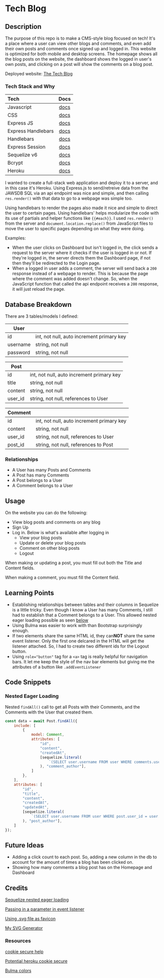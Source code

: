 # Tech Blog

## Description

The purpose of this repo is to make a CMS-style blog focused on tech! It's a place where a user can view other blogs and comments, and even add their own posts and comments once signed up and logged in. This website is optimized for both mobile and desktop screens. The homepage shows all the blog posts on the website, the dashboard shows the logged in user's own posts, and clicking on a post will show the comments on a blog post.

Deployed website: [The Tech Blog](https://tech-blog-nathangero-142ac22ce678.herokuapp.com)

### Tech Stack and Why

|Tech|Docs|
|:-|:-:|
| Javascript | [docs](https://developer.mozilla.org/en-US/docs/Web/JavaScript) |
| CSS | [docs](https://developer.mozilla.org/en-US/docs/Web/CSS) |
| Express JS | [docs](https://expressjs.com) |
| Express Handlebars | [docs](https://www.npmjs.com/package/express-handlebars) |
| Handlebars | [docs](https://handlebarsjs.com) |
| Express Session | [docs](https://expressjs.com/en/resources/middleware/session.html) |
| Sequelize v6 | [docs](https://sequelize.org/docs/v6/) |
| Bcrypt | [docs](https://www.npmjs.com/package/bcrypt) |
| Heroku | [docs](https://devcenter.heroku.com/) |

I wanted to create a full-stack web application and deploy it to a server, and in this case it's Heroku. Using Express.js to send/retreive data from the JAWSDB SQL via an api endpoint was nice and simple, and then calling `res.render()` with that data to go to a webpage was simple too.

Using handlebars to render the pages also made it nice and simple to direct the user to certain pages. Using handlebars' helps modularize the code with its use of partials and helper functions like `{{#each}}`. I used `res.render()` from the server and `document.location.replace()` from JavaScript files to move the user to specific pages depending on what they were doing.

Examples:
- When the user clicks on Dashboard but isn't logged in, the click sends a request to the server where it checks if the user is logged in or not. If they're logged in, the server directs them the Dashboard page, if not then they'll be redirected to the Login page.
- When a logged in user adds a comment, the server will send back a `200` response instead of a webpage to render. This is because the page where the comment was added doesn't change. So, when the JavaScript function that called the api endpoint receives a `200` response, it will just reload the page.

## Database Breakdown

There are 3 tables/models I defined:

| User | |
|-|-|
| id | int, not null, auto increment primary key |
| username | string, not null |
| password | string, not null |

| Post | |
|-|-|
| id | int, not null, auto increment primary key |
| title | string, not null |
| content | string, not null |
| user_id | string, not null, references to User |

| Comment | |
|-|-|
| id | int, not null, auto increment primary key |
| content | string, not null |
| user_id | string, not null, references to User |
| post_id | string, not null, references to Post |


### Relationships
- A User has many Posts and Comments
- A Post has many Comments
- A Post belongs to a User
- A Comment belongs to a User

## Usage

On the website you can do the following:
- View blog posts and comments on any blog
- Sign Up
- Log in. Below is what's available after logging in
  - View your blog posts
  - Update or delete your blog posts
  - Comment on other blog posts
  - Logout

When making or updating a post, you must fill out both the Title and Content fields.

When making a comment, you must fill the Content field.

## Learning Points

* Establishing relationships between tables and their columns in Sequelize is a little tricky. Even though I know a User has many Comments, I still had to establish that a Comment belongs to a User. This allowed nested eager loading possible as seen [below](#nested-eager-loading)
* Using Bulma was easier to work with than Bootstrap surprisingly enough.
* If two elements share the same HTML id, they can**NOT** share the same event listener. Only the first one delcared in the HTML will get the listener attached. So, I had to create two different ids for the Logout button.
* Using `role="button"` tag for a `<a>` tag is really helpful for navigation bars. It let me keep the style of the nav bar elements but giving me the attributes of a button like `.addEventListener`

## Code Snippets

### Nested Eager Loading

Nested `findAll()` call to get all Posts with their Comments, and the Comments with the User that created them.
```js
const data = await Post.findAll({
    include: [
        {
            model: Comment,
            attributes: [
                "id",
                "content",
                "createdAt",
                [sequelize.literal(
                    `(SELECT user.username FROM user WHERE comments.user_id = user.id)`
                ), "comment_author"],
            ]
        },
    ],
    attributes: [
        "id",
        "title",
        "content",
        "createdAt",
        "updatedAt",
        [sequelize.literal(
            `(SELECT user.username FROM user WHERE post.user_id = user.id)`
        ), "post_author"],
    ]
});
```

## Future Ideas

- Adding a click count to each post. So, adding a new column in the db to account for the amount of times a blog has been clicked on.
- Showing how many comments a blog post has on the Homepage and Dashboard

## Credits

[Sequelize nested eager loading](https://stackoverflow.com/a/33944634)

[Passing in a parameter in event listener](https://plainenglish.io/blog/passing-arguments-to-event-listeners-in-javascript-1a81bc397ecb)

[Using .svg file as favicon](https://medium.com/swlh/are-you-using-svg-favicons-yet-a-guide-for-modern-browsers-836a6aace3df)

[My SVG Generator](https://github.com/nathangero/svg-logo-maker)

### Resources

[cookie secure help](https://stackoverflow.com/questions/40324121/express-session-secure-true)

[Potential heroku cookie secure](https://stackoverflow.com/a/63105481)

[Bulma colors](https://bulma.io/documentation/helpers/color-helpers/)